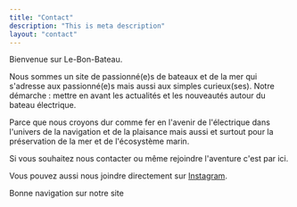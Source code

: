 ```yaml
---
title: "Contact"
description: "This is meta description"
layout: "contact"
---
```

Bienvenue sur Le-Bon-Bateau.

Nous sommes un site de passionné(e)s de bateaux et de la mer qui s'adresse aux passionné(e)s mais aussi aux simples curieux(ses). Notre démarche : mettre en avant les actualités et les nouveautés autour du bateau électrique.

Parce que nous croyons dur comme fer en l'avenir de l'électrique dans l'univers de la navigation et de la plaisance mais aussi et surtout pour la préservation de la mer et de l'écosystème marin.

Si vous souhaitez nous contacter ou même rejoindre l'aventure c'est par ici.

Vous pouvez aussi nous joindre directement sur [Instagram](https://www.instagram.com/lebonbateau/).

Bonne navigation sur notre site